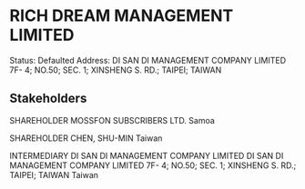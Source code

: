 # RICH DREAM MANAGEMENT LIMITED
Status: Defaulted
Address: DI SAN DI MANAGEMENT COMPANY LIMITED 7F- 4; NO.50; SEC. 1; XINSHENG S. RD.; TAIPEI; TAIWAN

## Stakeholders
SHAREHOLDER
MOSSFON SUBSCRIBERS LTD.
Samoa


SHAREHOLDER
CHEN, SHU-MIN
Taiwan


INTERMEDIARY
DI SAN DI MANAGEMENT COMPANY LIMITED
DI SAN DI MANAGEMENT COMPANY LIMITED 7F- 4; NO.50; SEC. 1; XINSHENG S. RD.; TAIPEI; TAIWAN
Taiwan



